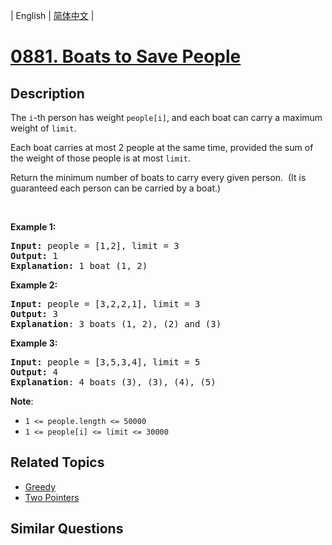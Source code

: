 
| English | [简体中文](README.md) |
# [0881. Boats to Save People](https://leetcode-cn.com/problems/boats-to-save-people/)
## Description
<p>The <code>i</code>-th person has weight <code>people[i]</code>, and each boat can carry a maximum weight of <code>limit</code>.</p>

<p>Each boat carries at most 2 people at the same time, provided the sum of the&nbsp;weight of those people is at most <code>limit</code>.</p>

<p>Return the minimum number of boats to carry every given person.&nbsp; (It is guaranteed each person can be carried by a boat.)</p>

<p>&nbsp;</p>

<div>
<p><strong>Example 1:</strong></p>

<pre>
<strong>Input: </strong>people = <span id="example-input-1-1">[1,2]</span>, limit = <span id="example-input-1-2">3</span>
<strong>Output: </strong><span id="example-output-1">1</span>
<strong>Explanation: </strong>1 boat (1, 2)
</pre>

<div>
<p><strong>Example 2:</strong></p>

<pre>
<strong>Input: </strong>people = <span id="example-input-2-1">[3,2,2,1]</span>, limit = <span id="example-input-2-2">3</span>
<strong>Output: </strong><span id="example-output-2">3</span>
<strong>Explanation</strong>: 3 boats (1, 2), (2) and (3)
</pre>

<div>
<p><strong>Example 3:</strong></p>

<pre>
<strong>Input: </strong>people = <span id="example-input-3-1">[3,5,3,4]</span>, limit = <span id="example-input-3-2">5</span>
<strong>Output: </strong><span id="example-output-3">4</span>
<strong>Explanation</strong>: 4 boats (3), (3), (4), (5)</pre>

<p><strong>Note</strong>:</p>

<ul>
	<li><code>1 &lt;=&nbsp;people.length &lt;= 50000</code></li>
	<li><code>1 &lt;= people[i] &lt;=&nbsp;limit &lt;= 30000</code></li>
</ul>
</div>
</div>
</div>

## Related Topics
- [Greedy](https://leetcode-cn.com/tag/greedy)
- [Two Pointers](https://leetcode-cn.com/tag/two-pointers)
## Similar Questions

